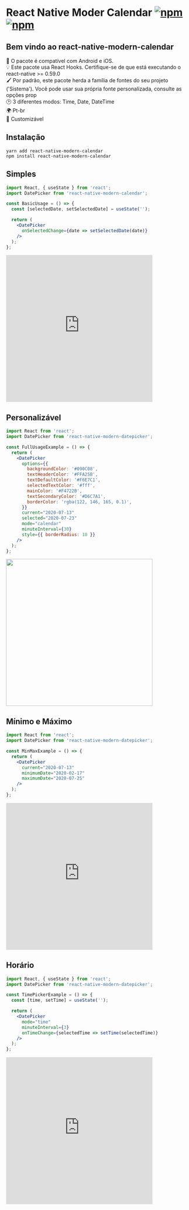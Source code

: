 # React Native Moder Calendar [![npm](https://img.shields.io/npm/v/react-native-date-picker.svg)](https://www.npmjs.com/package/react-native-modern-calendar) [ ![npm](https://img.shields.io/npm/dm/react-native-date-picker.svg)](https://www.npmjs.com/package/react-native-date-picker)

## Bem vindo ao react-native-modern-calendar

📱 O pacote é compatível com Android e iOS. <br>
💡 Este pacote usa React Hooks. Certifique-se de que está executando o react-native >= 0.59.0<br>
🖌  Por padrão, este pacote herda a família de fontes do seu projeto ('Sistema'). Você pode usar sua própria fonte personalizada, consulte as opções prop<br>
🕑 3 diferentes modos: Time, Date, DateTime <br>
🌍 Pt-br<br>
🎨 Customizável<br>

## Instalação

```yarn add react-native-modern-calendar```<br>```npm install react-native-modern-calendar```

## Simples

```jsx
import React, { useState } from 'react';
import DatePicker from 'react-native-modern-calendar';

const BasicUsage = () => {
  const [selectedDate, setSelectedDate] = useState('');

  return (
    <DatePicker
      onSelectedChange={date => setSelectedDate(date)}
    />
  );
};
```

<iframe src="https://hosseinshabani.github.io/react-native-modern-datepicker/static/basic_usage-acfccf081c95a6f27a8080ec08108f3d.mp4" frameborder="0" style="border:none;" allowfullscreen="false" width="400" height="400"> </iframe>


## Personalizável

```jsx
import React from 'react';
import DatePicker from 'react-native-modern-datepicker';

const FullUsageExample = () => {
  return (
    <DatePicker
      options={{
        backgroundColor: '#090C08',
        textHeaderColor: '#FFA25B',
        textDefaultColor: '#F6E7C1',
        selectedTextColor: '#fff',
        mainColor: '#F4722B',
        textSecondaryColor: '#D6C7A1',
        borderColor: 'rgba(122, 146, 165, 0.1)',
      }}
      current="2020-07-13"
      selected="2020-07-23"
      mode="calendar"
      minuteInterval={30}
      style={{ borderRadius: 10 }}
    />
  );
};
```

<img src="https://hosseinshabani.github.io/react-native-modern-datepicker/static/customization-example-a65669d3e177fb37100934f76d3b2a23.jpg" frameborder="0" style="border:none;" allowfullscreen="false" width="400" height="400" />


## Mínimo e Máximo

```jsx
import React from 'react';
import DatePicker from 'react-native-modern-datepicker';

const MinMaxExample = () => {
  return (
    <DatePicker
      current="2020-07-13"
      minimumDate="2020-02-17"
      maximumDate="2020-07-25"
    />
  );
};
```

<iframe src="https://hosseinshabani.github.io/react-native-modern-datepicker/static/min_max-95478d668789c0d3c2cd96e4bd163d27.mp4" frameborder="0" style="border:none;" allowfullscreen="false" width="400" height="400"> </iframe>


## Horário 

```jsx
import React, { useState } from 'react';
import DatePicker from 'react-native-modern-datepicker';

const TimePickerExample = () => {
  const [time, setTime] = useState('');

  return (
    <DatePicker
      mode="time"
      minuteInterval={3}
      onTimeChange={selectedTime => setTime(selectedTime)}
    />
  );
};
```

<iframe src="https://hosseinshabani.github.io/react-native-modern-datepicker/static/timepicker-f3b34c8ce1d070ba551b48d8e03b9626.mp4" frameborder="0" style="border:none;" allowfullscreen="false" width="400" height="400"> </iframe>

